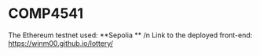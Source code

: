 # COMP4541

The Ethereum testnet used: **Sepolia **
/n
Link to the deployed front-end: https://winm00.github.io/lottery/
